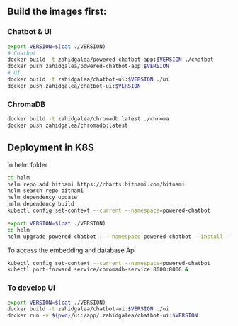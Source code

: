 ###    

## Build the images first:

### Chatbot & UI

```bash
export VERSION=$(cat ./VERSION)
# Chatbot
docker build -t zahidgalea/powered-chatbot-app:$VERSION ./chatbot
docker push zahidgalea/powered-chatbot-app:$VERSION
# UI
docker build -t zahidgalea/chatbot-ui:$VERSION ./ui
docker push zahidgalea/chatbot-ui:$VERSION
```

### ChromaDB

```bash
docker build -t zahidgalea/chromadb:latest ./chroma
docker push zahidgalea/chromadb:latest
```

## Deployment in K8S

In helm folder

```bash
cd helm
helm repo add bitnami https://charts.bitnami.com/bitnami
helm search repo bitnami
helm dependency update
helm dependency build
kubectl config set-context --current --namespace=powered-chatbot
```

```bash
export VERSION=$(cat ./VERSION)
cd helm
helm upgrade powered-chatbot . --namespace powered-chatbot --install --create-namespace --debug --set app_version=$VERSION
```

To access the embedding and database Api

```bash
kubectl config set-context --current --namespace=powered-chatbot
kubectl port-forward service/chromadb-service 8000:8000 &
```

### To develop UI

```bash
export VERSION=$(cat ./VERSION)
docker build -t zahidgalea/chatbot-ui:$VERSION ./ui
docker run -v ${pwd}/ui:/app/ zahidgalea/chatbot-ui:$VERSION
```